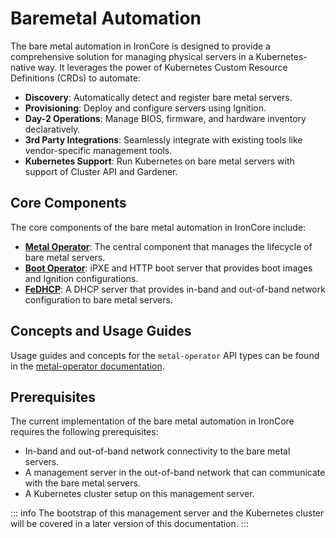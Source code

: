 # Baremetal Automation

The bare metal automation in IronCore is designed to provide a comprehensive solution for managing physical servers
in a Kubernetes-native way. It leverages the power of Kubernetes Custom Resource Definitions (CRDs) to automate:

- **Discovery**: Automatically detect and register bare metal servers.
- **Provisioning**: Deploy and configure servers using Ignition.
- **Day-2 Operations**: Manage BIOS, firmware, and hardware inventory declaratively.
- **3rd Party Integrations**: Seamlessly integrate with existing tools like vendor-specific management tools.
- **Kubernetes Support**: Run Kubernetes on bare metal servers with support of Cluster API and Gardener.

## Core Components

The core components of the bare metal automation in IronCore include:
- [**Metal Operator**](https://github.com/ironcore-dev/metal-operator): The central component that manages the lifecycle of bare metal servers.
- [**Boot Operator**](https://github.com/ironcore-dev/boot-operator): iPXE and HTTP boot server that provides boot images and Ignition configurations.
- [**FeDHCP**](https://github.com/ironcore-dev/fedhcp): A DHCP server that provides in-band and out-of-band network configuration to bare metal servers.

## Concepts and Usage Guides

Usage guides and concepts for the `metal-operator` API types can be found in the [metal-operator documentation](https://ironcore-dev.github.io/metal-operator/concepts/).

## Prerequisites

The current implementation of the bare metal automation in IronCore requires the following prerequisites:

- In-band and out-of-band network connectivity to the bare metal servers.
- A management server in the out-of-band network that can communicate with the bare metal servers.
- A Kubernetes cluster setup on this management server.

::: info
The bootstrap of this management server and the Kubernetes cluster will be covered in a later version of this documentation.
:::

